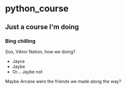 # python_course

## Just a course I'm doing

### Bing chilling

Soo, Viktor Nation, how we doing?

- Jayce
- Jaybe
- Or... Jaybe not


Maybe Arcane were the friends we made along the way?
